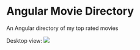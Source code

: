 Angular Movie Directory
=======================

An Angular directory of my top rated movies

Desktop view:
<a href="http://sarmadbokhari.com"><img src="http://sarmadbokhari.com/img/portfolio/large/movie-directory.png"></a>
